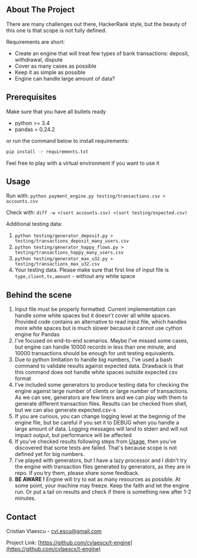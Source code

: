 <!-- ABOUT THE PROJECT -->
## About The Project

There are many challenges out there, HackerRank style, but the beauty of this one is that scope is not fully defined.

Requirements are short:
* Create an engine that will treat few types of bank transactions: deposit, withdrawal, dispute
* Cover as many cases as possible
* Keep it as simple as possible
* Engine can handle large amount of data?

<!-- PREREQUISITES -->
## Prerequisites

Make sure that you have all bullets ready
- python >= 3.4
- pandas = 0.24.2

or run the command below to install requirements:
  ```sh
  pip install -r requirements.txt
  ```

Feel free to play with a virtual environment if you want to use it

<!-- USAGE EXAMPLES -->
## Usage

Run with:
`python payment_engine.py testing/transactions.csv > accounts.csv`

Check with:
`diff -w <(sort accounts.csv) <(sort testing/expected.csv)`

Additional testing data:
1. `python testing/generator_deposit.py > testing/transactions_deposit_many_users.csv`
2. `python testing/generator_happy_flows.py > testing/transactions_happy_many_users.csv`
3. `python testing/generator_max_u32.py > testing/transactions_max_u32.csv`
4. Your testing data. Please make sure that first line of input file is `type,client,tx,amount` - without any white space

<!-- BEHIND THE SCENE -->
## Behind the scene
1. Input file must be properly formatted. Current implementation can handle some white spaces but it doesn't cover all white spaces. Provided code contains an alternative to read input file, which handles more white spaces but is much slower because it cannot use cython engine for Pandas
2. I've focused on end-to-end scenarios. Maybe I've missed some cases, but engine can handle 10000 records in less than one minute, and 10000 transactions should be enough for unit testing equivalents.
3. Due to python limitation to handle big numbers, I've used a bash command to validate results against expected data. Drawback is that this command does not handle white spaces outside expected csv format
4. I've included some generators to produce testing data for checking the engine against large number of clients or large number of transactions. As we can see, generators are few liners and we can play with them to generate different transaction files. Results can be checked from shell, but we can also generate expected.csv-s
5. If you are curious, you can change logging level at the beginnig of the engine file, but be careful if you set it to DEBUG when you handle a large amount of data. Logging messages will land to stderr and will not impact output, but performance will be affected
6. If you've checked results following steps from [Usage](#usage), then you've discovered that some tests are failed. That's because scope is not defined yet for big numbers.
7. I've played with generators, but I have a lazy processor and I didn't try the engine with transaction files generated by generators, as they are in repo. If you try them, please share some feedback.
8. **BE AWARE !** Engine will try to eat as many resources as possible. At some point, your machine may freeze. Keep the faith and let the engine run. Or put a tail on results and check if there is something new after 1-2 minutes.
<!-- CONTACT -->
## Contact

Cristian Vlaescu  - cvl.escu@gmail.com

Project Link: [https://github.com/cvlaescx/t-engine](https://github.com/cvlaescx/t-engine)
